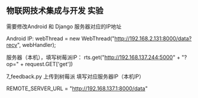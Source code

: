 ## 物联网技术集成与开发 实验

需要修改Android 和 Django 服务器对应的IP地址

Android IP: webThread = new WebThread("http://192.168.2.131:8000/data?recv", webHandler);

服务器（本机），填写树莓派IP： rts.get("http://192.168.137.244:5000" + "?op=" + request.GET['get'])

7_feedback.py 上传到树莓派 填写对应服务器IP（本机IP）

REMOTE_SERVER_URL = "http://192.168.137.1:8000/data"
